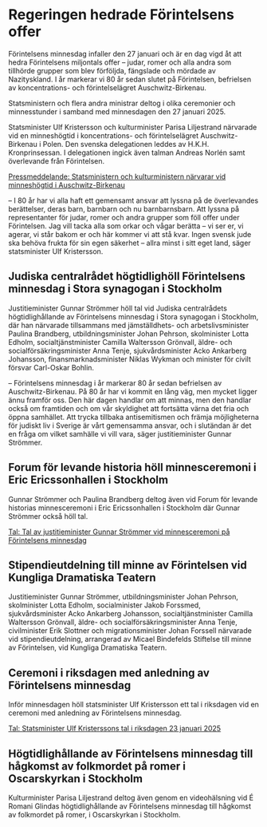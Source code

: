 # Regeringen hedrade Förintelsens offer

Förintelsens minnesdag infaller den 27 januari och är en dag vigd åt att hedra Förintelsens miljontals offer – judar, romer och alla andra som tillhörde grupper som blev förföljda, fängslade och mördade av Nazityskland. I år markerar vi 80 år sedan slutet på Förintelsen, befrielsen av koncentrations- och förintelselägret Auschwitz-Birkenau.

Statsministern och flera andra ministrar deltog i olika ceremonier och minnesstunder i samband med minnesdagen den 27 januari 2025.

Statsminister Ulf Kristersson och kulturminister Parisa Liljestrand närvarade vid en minneshögtid i koncentrations- och förintelselägret Auschwitz-Birkenau i Polen. Den svenska delegationen leddes av H.K.H. Kronprinsessan. I delegationen ingick även talman Andreas Norlén samt överlevande från Förintelsen.

[Pressmeddelande: Statsministern och kulturministern närvarar vid minneshögtid i Auschwitz-Birkenau](/pressmeddelanden/2025/01/statsministern-och-kulturministern-narvarar-vid-minneshogtid-i-auschwitz-birkenau/ "Pressmeddelande: Statsministern och kulturministern närvarar vid minneshögtid i Auschwitz-Birkenau")

– I 80 år har vi alla haft ett gemensamt ansvar att lyssna på de överlevandes berättelser, deras barn, barnbarn och nu barnbarnsbarn. Att lyssna på representanter för judar, romer och andra grupper som föll offer under Förintelsen. Jag vill tacka alla som orkar och vågar berätta – vi ser er, vi agerar, vi står bakom er och här kommer vi att stå kvar. Ingen svensk jude ska behöva frukta för sin egen säkerhet – allra minst i sitt eget land, säger statsminister Ulf Kristersson.

## Judiska centralrådet högtidlighöll Förintelsens minnesdag i Stora synagogan i Stockholm

Justitieminister Gunnar Strömmer höll tal vid Judiska centralrådets högtidlighållande av Förintelsens minnesdag i Stora synagogan i Stockholm, där han närvarade tillsammans med jämställdhets- och arbetslivsminister Paulina Brandberg, utbildningsminister Johan Pehrson, skolminister Lotta Edholm, socialtjänstminister Camilla Waltersson Grönvall, äldre- och socialförsäkringsminister Anna Tenje, sjukvårdsminister Acko Ankarberg Johansson, finansmarknadsminister Niklas Wykman och minister för civilt försvar Carl-Oskar Bohlin.

– Förintelsens minnesdag i år markerar 80 år sedan befrielsen av Auschwitz-Birkenau. På 80 år har vi kommit en lång väg, men mycket ligger ännu framför oss. Den här dagen handlar om att minnas, men den handlar också om framtiden och om vår skyldighet att fortsätta värna det fria och öppna samhället. Att trycka tillbaka antisemitismen och främja möjligheterna för judiskt liv i Sverige är vårt gemensamma ansvar, och i slutändan är det en fråga om vilket samhälle vi vill vara, säger justitieminister Gunnar Strömmer.

## Forum för levande historia höll minnesceremoni i Eric Ericssonhallen i Stockholm

Gunnar Strömmer och Paulina Brandberg deltog även vid Forum för levande historias minnesceremoni i Eric Ericssonhallen i Stockholm där Gunnar Strömmer också höll tal.

[Tal: Tal av justitieminister Gunnar Strömmer vid minnesceremoni på Förintelsens minnesdag](/tal/2025/01/tal-av-justitieminister-gunnar-strommer-vid-minnesceremoni-pa-forintelsens-minnesdag/ "Tal: Tal av justitieminister Gunnar Strömmer vid minnesceremoni på Förintelsens minnesdag ")

## Stipendieutdelning till minne av Förintelsen vid Kungliga Dramatiska Teatern

Justitieminister Gunnar Strömmer, utbildningsminister Johan Pehrson, skolminister Lotta Edholm, socialminister Jakob Forssmed, sjukvårdsminister Acko Ankarberg Johansson, socialtjänstminister Camilla Waltersson Grönvall, äldre- och socialförsäkringsminister Anna Tenje, civilminister Erik Slottner och migrationsminister Johan Forssell närvarade vid stipendieutdelning, arrangerad av Micael Bindefelds Stiftelse till minne av Förintelsen, vid Kungliga Dramatiska Teatern.

## Ceremoni i riksdagen med anledning av Förintelsens minnesdag

Inför minnesdagen höll statsminister Ulf Kristersson ett tal i riksdagen vid en ceremoni med anledning av Förintelsens minnesdag.

[Tal: Statsminister Ulf Kristerssons tal i riksdagen 23 januari 2025](/tal/2025/01/statsminister-ulf-kristerssons-tal-i-riksdagen-23-januari-2025/ "Tal: Statsminister Ulf Kristerssons tal i riksdagen 23 januari 2025")

## Högtidlighållande av Förintelsens minnesdag till hågkomst av folkmordet på romer i Oscarskyrkan i Stockholm

Kulturminister Parisa Liljestrand deltog även genom en videohälsning vid É Romani Glindas högtidlighållande av Förintelsens minnesdag till hågkomst av folkmordet på romer, i Oscarskyrkan i Stockholm.
